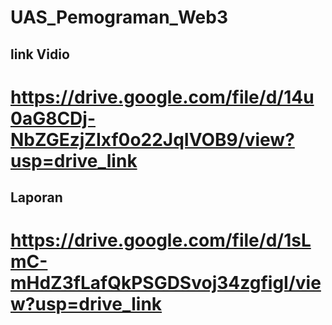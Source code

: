 # UAS_Pemograman_Web3

## link Vidio
# https://drive.google.com/file/d/14u0aG8CDj-NbZGEzjZIxf0o22JqIVOB9/view?usp=drive_link

## Laporan 
# https://drive.google.com/file/d/1sLmC-mHdZ3fLafQkPSGDSvoj34zgfigI/view?usp=drive_link
